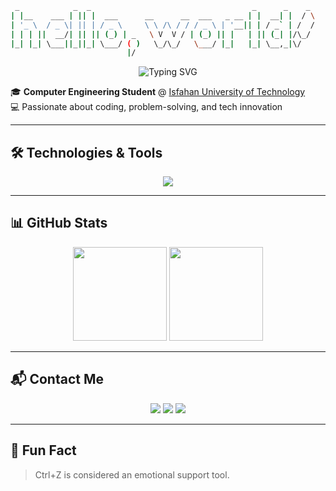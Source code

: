 
```bash
 _            _  _                                    _      _    _ 
| |__    ___ | || |  ___      __      __  ___   _ __ | |  __| |  / \
| '_ \  / _ \| || | / _ \     \ \ /\ / / / _ \ | '__|| | / _` | /  /
| | | ||  __/| || || (_) | _   \ V  V / | (_) || |   | || (_| |/\_/ 
|_| |_| \___||_||_| \___/ ( )   \_/\_/   \___/ |_|   |_| \__,_|\/   
                          |/                                        
```

<p align="center">
  <img src="https://readme-typing-svg.herokuapp.com?font=Fira+Code&duration=2500&pause=1000&color=00FF00¢er=true&vCenter=true&width=440&lines=Hi,+welcome+to+my+GitHub!👋;Learning+tech+bit+by+bit;Excited+to+share+my+journey;Let’s+connect+and+code!" alt="Typing SVG" />
</p>

🎓 **Computer Engineering Student** @ [Isfahan University of Technology](https://english.iut.ac.ir/)  
💻 Passionate about coding, problem-solving, and tech innovation  

---

## 🛠️ Technologies & Tools
<p align="center">
  <img src="https://skillicons.dev/icons?i=c,cpp,python,docker,qt,postgres,git" />
</p>

---

## 📊 GitHub Stats
<p align="center">
  <img src="https://github-readme-stats.vercel.app/api?username=Mahrokh-M&show_icons=true&theme=radical" height="150"/>
  <img src="https://github-readme-stats.vercel.app/api/top-langs/?username=Mahrokh-M&layout=compact&theme=radical" height="150"/>
</p>

---

## 📬 Contact Me
<p align="center">
  <a href="https://t.me/mahrokh44"><img src="https://img.shields.io/badge/Telegram-2CA5E0?style=for-the-badge&logo=telegram&logoColor=white"/></a>
  <a href="mailto:mahrokhmousavii44@gmail.com"><img src="https://img.shields.io/badge/Email-D14836?style=for-the-badge&logo=gmail&logoColor=white"/></a>
  <a href="https://www.linkedin.com/in/mahrokh-mousavi-05323a213"><img src="https://img.shields.io/badge/LinkedIn-0A66C2?style=for-the-badge&logo=linkedin&logoColor=white"/></a>
</p>

---

## 🎯 Fun Fact
> Ctrl+Z is considered an emotional support tool.

